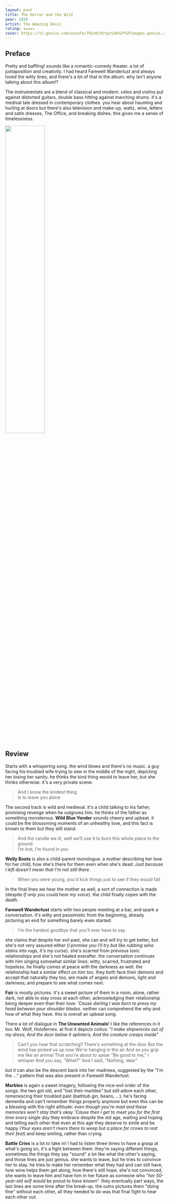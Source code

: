 ```yaml
---
layout: post
title: The Horror and the Wild
year: 2020
artist: The Amazing Devil 
rating: ★★★★★
cover: https://t2.genius.com/unsafe/792x0/https%3A%2F%2Fimages.genius.com%2F0c189d731444426c9f5c18e621b391cc.960x960x1.jpg
---
```


## Preface
Pretty and baffling! sounds like a romantic-comedy theater. a lot of juxtaposition and creativity. I had heard Farewell Wanderlust and always loved the witty lines, and there's a lot of that in the album. why isn't anyone talking about this album!?

The instrumentats are a blend of classical and modern. celos and violins put against distorted guitars, double bass hitting against marching drums. it's a medival tale dressed in contemporary clothes. you hear about haunting and hurling at doors but there's also television and make-up, waltz, wine, letters and satin dresses, The Office, and breaking dishes. this gives me a sense of timelessness.

<img src="https://github.com/user-attachments/assets/981fa1d7-4435-44e0-b91a-a7573152f8e8" width="50%" style="margin: 0 auto" />


## Review
Starts with a whispering song. the wind blows and there's no music. a guy facing his troubled wife trying to sew in the middle of the night, depicting her losing her sanity. he thinks the kind thing would to leave her, but she thinks otherwise. it's a very private scene.
> And I know the kindest thing  
> Is to leave you alone

The second track is wild and medieval. it's a child talking to his father, promising revenge when he outgrows him. he thinks of the father as something monsterous. **Wild Blue Yonder** sounds cheery and upbeat. it could be the blossoming moments of an unhealthy love, and this fact is known to them but they still stand.
> And the candle we lit, well we’ll use it to burn this whole place to the ground  
> I’m lost, I’m found in you

**Welly Boots** is also a child-parent monologue. a mother describing her love for her child, how she's there for them even when she's dead: _Just because I left doesn't mean that I'm not still there_.
> When you were young, you'd kick things just to see if they would fall

In the final lines we hear the mother as well, a sort of connection is made (despite _If only you could hear my voice_). the child finally copes with the death.

**Farewell Wanderlust** starts with two people meeting at a bar, and spark a conversation. it's witty and pessimistic from the beginning, already picturing an end for something barely even started:
> I'm the hardest goodbye that you'll ever have to say

she claims that despite her evil past, she can and will try to get better, but she's not very assured either (_I promise you I'll try but like rubbing wine stains into rugs, it's my curse_). she's scarred from previous toxic relationships and she's not healed everafter. the conversation continues with him singing somewhat similar lines: witty, scarred, frustrated and hopeless. he finally comes at peace with the darkness as well. the relationship had a similar effect on him too. they both face their demons and accept that naturally they too, are made of angels and demons, light and darkness; and prepare to see what comes next.

**Fair** is mostly pictures. it's a sweet picture of them in a room, alone, rather dark, not able to stay cross at each other, acknowledging their relationship being deeper even than their love: _'Cause darling I was born to press my head between your shoulder blades_. neither can comprehend the why and how of what they have. this is overall an upbeat song.

There a lot of dialogue in **The Unwanted Animals**! I like the references in it too: Mr. Wolf, Holofernes. at first it depicts coitus: "_I make shipwrecks out of my dress; And the door below it splinters; And the creature creeps inside_"
> Can't you hear that scratching?
> There's something at the door
> But the wind has picked us up now
> We're hanging in the air
> And as you grip me like an animal
> That you're about to spear
> "Be good to me," I whisper
> And you say, "What?"
> And I said, "Nothing, dear"

but it can also be the descent back into her madness, suggested by the "I'm the ..." pattern that was also present in Farewell Wanderlust.

**Marbles** is again a sweet imagery, following the nice-evil order of the songs. the two got old, and "lost their marbles" but still adore each other, remenescing their troubled past (bathtub gin, beans, ...). he's facing dementia and can't remember things properly anymore but even this can be a blessing with the right attitude: _even though you're mad and these memories won't stay that's okay 'Cause then I get to meet you for the first time every single day_
they embrace despite the old age, waiting and hoping and telling each other that even at this age they deserve to smile and be happy (_Your eyes aren't rivers there to weep but a place for crows to rest their feet_) and keep smiling, rather than crying.

**Battle Cries** is a lot to take in! I had to listen three times to have a grasp at what's going on, it's a fight between them. they're saying different things, sometimes the things they say "sound" a lot like what the other's saying, and those lines are just genius. she wants to leave, but he tries to convince her to stay. he tries to make her remember what they had and can still have, how wine helps them get along, how there's still hope. she's not convinced, she wants to leave him and have him in her future as someone who "_her 50-year-old self would be proud to have known_". they eventually part ways, the last lines are some time after the break-up. the outro pictures them "doing fine" without each other, all they needed to do was that final fight to hear each other out.
